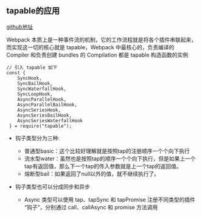 ## tapable的应用
[github地址](https://github.com/webpack/tapable/tree/tapable-1)

Webpack 本质上是一种事件流的机制，它的工作流程就是将各个插件串联起来，而实现这一切的核心就是 tapable，Webpack 中最核心的，负责编译的 Compiler 和负责创建 bundles 的 Compilation 都是 tapable 构造函数的实例
```
// 引入 tapable 如下
const {
    SyncHook,
    SyncBailHook,
    SyncWaterfallHook,
    SyncLoopHook,
    AsyncParallelHook,
    AsyncParallelBailHook,
    AsyncSeriesHook,
    AsyncSeriesBailHook,
    AsyncSeriesWaterfallHook
 } = require("tapable");
```
* 钩子类型分为三种:
    * 普通型basic：这个比较好理解就是按照tap的注册顺序一个个向下执行
    * 流水型water：虽然也是按照tap的顺序一个个向下执行，但是如果上一个tap有返回值，那么下一个tap的传入参数就是上一个tap的返回值。
    * 熔断型bail：如果返回了null以外的值，就不继续执行了。

* 钩子类型也可以分成同步和异步
    * Async 类型可以使用 tap、tapSync 和 tapPromise 注册不同类型的插件 “钩子”，分别通过 call、callAsync 和 promise 方法调用